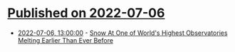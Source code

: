 # [Published on 2022-07-06](index.md)

* [2022-07-06, 13:00:00](https://news.slashdot.org/story/22/07/06/0452253/snow-at-one-of-worlds-highest-observatories-melting-earlier-than-ever-before?utm_source=rss1.0mainlinkanon&utm_medium=feed) - [Snow At One of World's Highest Observatories Melting Earlier Than Ever Before](https://news.slashdot.org/story/22/07/06/0452253/snow-at-one-of-worlds-highest-observatories-melting-earlier-than-ever-before?utm_source=rss1.0mainlinkanon&utm_medium=feed)
